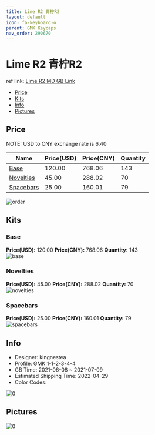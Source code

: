 ```yaml
---
title: Lime R2 青柠R2
layout: default
icon: fa-keyboard-o
parent: GMK Keycaps
nav_order: 290670
---
```


# Lime R2 青柠R2

ref link: [Lime R2 MD GB Link](https://drop.com/buy/drop-gmk-lime-custom-keycap-set)

* [Price](#price)
* [Kits](#kits)
* [Info](#info)
* [Pictures](#pictures)

## Price

NOTE: USD to CNY exchange rate is 6.40

| Name          | Price(USD)   |  Price(CNY) | Quantity |
| ------------- | ------------ |  ---------- | -------- |
|[Base](#base)|120.00|768.06|143|
|[Novelties](#novelties)|45.00|288.02|70|
|[Spacebars](#spacebars)|25.00|160.01|79|

<img src="{{ 'assets/images/gmk-keycaps/Lime-R2/order.png' | relative_url }}" alt="order" class="image featured">

## Kits
### Base  
**Price(USD):** 120.00	**Price(CNY):** 768.06	**Quantity:** 143  
<img src="{{ 'assets/images/gmk-keycaps/Lime-R2/kits_pics/base.jpg' | relative_url }}" alt="base" class="image featured">

### Novelties  
**Price(USD):** 45.00	**Price(CNY):** 288.02	**Quantity:** 70  
<img src="{{ 'assets/images/gmk-keycaps/Lime-R2/kits_pics/novelties.jpg' | relative_url }}" alt="novelties" class="image featured">

### Spacebars  
**Price(USD):** 25.00	**Price(CNY):** 160.01	**Quantity:** 79  
<img src="{{ 'assets/images/gmk-keycaps/Lime-R2/kits_pics/spacebars.jpg' | relative_url }}" alt="spacebars" class="image featured">

## Info
* Designer: kingnestea  
* Profile: GMK 1-1-2-3-4-4  
* GB Time: 2021-06-08 ~ 2021-07-09  
* Estimated Shipping Time: 2022-04-29  
* Color Codes:  

<img src="{{ 'assets/images/gmk-keycaps/Lime-R2/0.png' | relative_url }}" alt="0" class="image featured">

## Pictures  
<img src="{{ 'assets/images/gmk-keycaps/Lime-R2/rendering_pics/0.jpg' | relative_url }}" alt="0" class="image featured">
